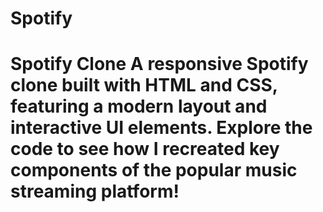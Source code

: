 # Spotify
# Spotify Clone  A responsive Spotify clone built with HTML and CSS, featuring a modern layout and interactive UI elements. Explore the code to see how I recreated key components of the popular music streaming platform!
